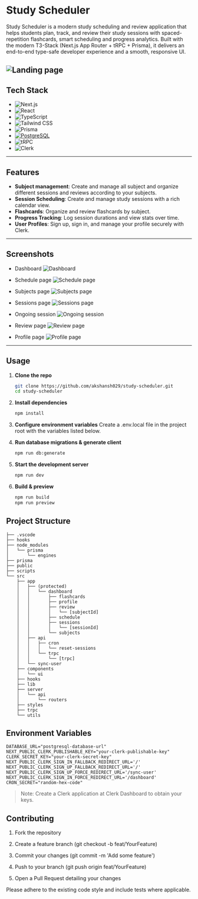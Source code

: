 # Study Scheduler

Study Scheduler is a modern study scheduling and review application that helps students plan, track, and review their study sessions with spaced-repetition flashcards, smart scheduling and progress analytics. Built with the modern T3-Stack (Next.js App Router + tRPC + Prisma), it delivers an end-to-end type-safe developer experience and a smooth, responsive UI.

## ![Landing page](<Screenshot 2025-07-04 130528.png>)

## Tech Stack

- ![Next.js](https://img.shields.io/badge/Next.js-000000?logo=next.js&logoColor=white)
- ![React](https://img.shields.io/badge/React-20232A?logo=react&logoColor=61DAFB)
- ![TypeScript](https://img.shields.io/badge/TypeScript-3178C6?logo=typescript&logoColor=white)
- ![Tailwind CSS](https://img.shields.io/badge/Tailwind_CSS-38B2AC?logo=tailwind-css&logoColor=white)
- ![Prisma](https://img.shields.io/badge/Prisma-2D3748?logo=prisma&logoColor=blue)
- [![PostgreSQL](https://img.shields.io/badge/postgresql-4169e1?logo=Postgresql&logoColor=white)](https://www.postgresql.org/)
- ![tRPC](https://img.shields.io/badge/tRPC-000000?logo=trpc&logoColor=white)
- ![Clerk](https://img.shields.io/badge/Clerk-FF6B6B?logo=clerk&logoColor=white)

---

## Features

- **Subject management**: Create and manage all subject and organize different sessions and reviews according to your subjects.
- **Session Scheduling**: Create and manage study sessions with a rich calendar view.
- **Flashcards**: Organize and review flashcards by subject.
- **Progress Tracking**: Log session durations and view stats over time.
- **User Profiles**: Sign up, sign in, and manage your profile securely with Clerk.

---

## Screenshots

- Dashboard
  ![Dashboard](<Screenshot 2025-07-04 130131.png>)

- Schedule page
  ![Schedule page](<Screenshot 2025-07-04 130329.png>)

- Subjects page
  ![Subjects page](<Screenshot 2025-07-04 130316.png>)

- Sessions page
  ![Sessions page](<Screenshot 2025-07-04 130125.png>)

- Ongoing session
  ![Ongoing session](<Screenshot 2025-07-04 130228.png>)

- Review page
  ![Review page](<Screenshot 2025-07-04 130306.png>)

- Profile page
  ![Profile page](image.png)

---

## Usage

1. **Clone the repo**

   ```bash
   git clone https://github.com/akshansh029/study-scheduler.git
   cd study-scheduler
   ```

2. **Install dependencies**

   ```bash
   npm install
   ```

3. **Configure environment variables**
   Create a .env.local file in the project root with the variables listed below.

4. **Run database migrations & generate client**

   ```bash
   npm run db:generate
   ```

5. **Start the development server**

   ```bash
   npm run dev
   ```

6. **Build & preview**
   ```bash
   npm run build
   npm run preview
   ```

## Project Structure

```
├── .vscode
├── hooks
├── node_modules
│   └── prisma
│       └── engines
├── prisma
├── public
├── scripts
└── src
    ├── app
    │   ├── (protected)
    │   │   └── dashboard
    │   │       ├── flashcards
    │   │       ├── profile
    │   │       ├── review
    │   │       │   └── [subjectId]
    │   │       ├── schedule
    │   │       ├── sessions
    │   │       │   └── [sessionId]
    │   │       └── subjects
    │   ├── api
    │   │   ├── cron
    │   │   │   └── reset-sessions
    │   │   └── trpc
    │   │       └── [trpc]
    │   └── sync-user
    ├── components
    │   └── ui
    ├── hooks
    ├── lib
    ├── server
    │   └── api
    │       └── routers
    ├── styles
    ├── trpc
    └── utils
```

## Environment Variables

```
DATABASE_URL="postgresql-database-url"
NEXT_PUBLIC_CLERK_PUBLISHABLE_KEY="your-clerk-publishable-key"
CLERK_SECRET_KEY="your-clerk-secret-key"
NEXT_PUBLIC_CLERK_SIGN_IN_FALLBACK_REDIRECT_URL='/'
NEXT_PUBLIC_CLERK_SIGN_UP_FALLBACK_REDIRECT_URL='/'
NEXT_PUBLIC_CLERK_SIGN_UP_FORCE_REDIRECT_URL='/sync-user'
NEXT_PUBLIC_CLERK_SIGN_IN_FORCE_REDIRECT_URL='/dashboard'
CRON_SECRET="random-hex-code"
```

> Note: Create a Clerk application at Clerk Dashboard to obtain your keys.

## Contributing

1. Fork the repository

2. Create a feature branch (git checkout -b feat/YourFeature)

3. Commit your changes (git commit -m 'Add some feature')

4. Push to your branch (git push origin feat/YourFeature)

5. Open a Pull Request detailing your changes

Please adhere to the existing code style and include tests where applicable.
